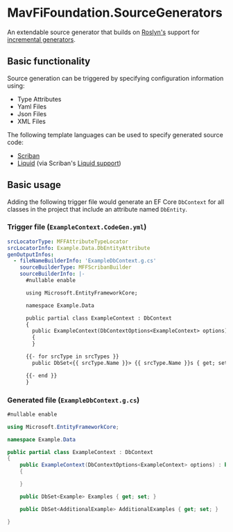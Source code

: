 # MavFiFoundation.SourceGenerators

An extendable source generator that builds on [Roslyn's](https://github.com/dotnet/roslyn/blob/main/docs/wiki/Roslyn-Overview.md) support for [incremental generators](https://github.com/dotnet/roslyn/blob/main/docs/features/incremental-generators.md).

## Basic functionality

Source generation can be triggered by specifying configuration information using:

- Type Attributes
- Yaml Files
- Json Files
- XML Files

The following template languages can be used to specify generated source code:

- [Scriban](https://github.com/scriban/scriban/blob/master/doc/language.md)
- [Liquid](https://shopify.github.io/liquid/) (via Scriban's [Liquid support](https://github.com/scriban/scriban/blob/master/doc/liquid-support.md))

## Basic usage

Adding the following trigger file would generate an EF Core `DbContext` for all classes in the project that include an attribute named `DbEntity`.

### Trigger file (`ExampleContext.CodeGen.yml`)

```yaml
srcLocatorType: MFFAttributeTypeLocator
srcLocatorInfo: Example.Data.DbEntityAttribute
genOutputInfos:
  - fileNameBuilderInfo: 'ExampleDbContext.g.cs'
    sourceBuilderType: MFFScribanBuilder
    sourceBuilderInfo: |-
      #nullable enable

      using Microsoft.EntityFrameworkCore;

      namespace Example.Data

      public partial class ExampleContext : DbContext
      {
        public ExampleContext(DbContextOptions<ExampleContext> options) : base(options)
        {
        }

      {{- for srcType in srcTypes }}
        public DbSet<{{ srcType.Name }}> {{ srcType.Name }}s { get; set; }

      {{- end }}
      }

```

### Generated file (`ExampleDbContext.g.cs`)

```cs
#nullable enable

using Microsoft.EntityFrameworkCore;

namespace Example.Data

public partial class ExampleContext : DbContext
{
    public ExampleContext(DbContextOptions<ExampleContext> options) : base(options)
    {

    }

    public DbSet<Example> Examples { get; set; }

    public DbSet<AdditionalExample> AdditionalExamples { get; set; }

}

```
